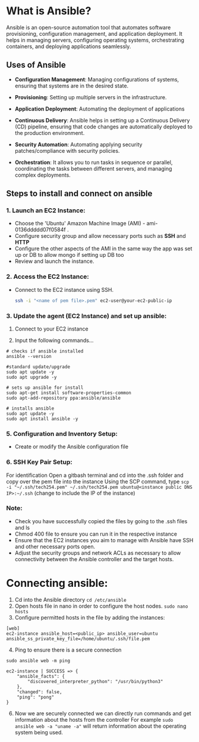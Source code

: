 # What is Ansible?

Ansible is an open-source automation tool that automates software provisioning, configuration management, and application deployment. It helps in managing servers, configuring operating systems, orchestrating containers, and deploying applications seamlessly.

## Uses of Ansible

- **Configuration Management**: Managing configurations of systems, ensuring that systems are in the desired state.

- **Provisioning**: Setting up multiple servers in the infrastructure.

- **Application Deployment**: Automating the deployment of applications

- **Continuous Delivery**: Ansible helps in setting up a Continuous Delivery (CD) pipeline, ensuring that code changes are automatically deployed to the production environment.

- **Security Automation**: Automating applying security patches/compliance with security policies.

- **Orchestration**: It allows you to run tasks in sequence or parallel, coordinating the tasks between different servers, and managing complex deployments.


## Steps to install and connect on ansible

### 1. **Launch an EC2 Instance:**

   - Choose the 'Ubuntu' Amazon Machine Image (AMI) - ami-0136ddddd07f0584f .
   - Configure security group  and allow necessary ports such as **SSH** and **HTTP**
   - Configure the other aspects of the AMI in the same way the app was set up or DB to allow mongo if setting up DB too
   - Review and launch the instance.

### 2. **Access the EC2 Instance:**

   - Connect to the EC2 instance using SSH.
     ```bash
     ssh -i "<name of pem file>.pem" ec2-user@your-ec2-public-ip
     ```

### 3. **Update the agent (EC2 Instance) and set up ansible:**

1. Connect to your EC2 instance
 
2. Input the following commands...
```
# checks if ansible installed
ansible --version
 
#standard update/upgrade
sudo apt update -y
sudo apt upgrade -y
 
# sets up ansible for install
sudo apt-get install software-properties-common
sudo apt-add-repository ppa:ansible/ansible
 
# installs ansible
sudo apt update -y
sudo apt install ansible -y
```

### 5. **Configuration and Inventory Setup:**

   - Create or modify the Ansible configuration file 

### 6. **SSH Key Pair Setup:**

For identification 
Open a gitbash terminal and cd into the .ssh folder and copy over the pem file into the instance 
Using the SCP command, type `scp -i "~/.ssh/tech254.pem" ~/.ssh/tech254.pem ubuntu@<instance public DNS IP>:~/.ssh` (change to include the IP of the instance)

### Note:
- Check you have successfully copied the files by going to the .ssh files and ls 
- Chmod 400 file to ensure you can run it in the respective instance
- Ensure that the EC2 instances you aim to manage with Ansible have SSH and other necessary ports open.
- Adjust the security groups and network ACLs as necessary to allow connectivity between the Ansible controller and the target hosts.

# Connecting ansible:

1. Cd into the Ansible directory `cd /etc/ansible`
2. Open hosts file in nano in order to configure the host nodes.
`sudo nano hosts`
3. Configure permitted hosts in the file by adding the instances:

```
[web]
ec2-instance ansible_host=<public_ip> ansible_user=ubuntu ansible_ss_private_key_file=/home/ubuntu/.ssh/file.pem

```

4. Ping to ensure there is a secure connection

`sudo ansible web -m ping` 

```
ec2-instance | SUCCESS => {
    "ansible_facts": {
        "discovered_interpreter_python": "/usr/bin/python3"
    },
    "changed": false,
    "ping": "pong"
}
```

6. Now we are securely connected we can directly run commands and get information about the hosts from the controller
 For example `sudo ansible web -a "uname -a"` will return information about the operating system being used.